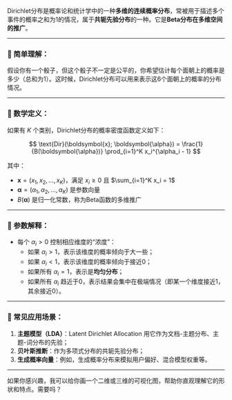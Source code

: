 Dirichlet分布是概率论和统计学中的一种**多维的连续概率分布**，常被用于描述多个事件的概率之和为1的情况，属于**共轭先验分布**的一种。它是**Beta分布在多维空间的推广**。

---

### 🌈 简单理解：

假设你有一个骰子，但这个骰子不一定是公平的，你希望估计每个面朝上的概率是多少（总和为1）。这时候，Dirichlet分布可以用来表示这6个面朝上的概率的分布情况。

---

### 📌 数学定义：

如果有 $K$ 个类别，Dirichlet分布的概率密度函数定义如下：

$$
\text{Dir}(\boldsymbol{x}; \boldsymbol{\alpha}) = \frac{1}{B(\boldsymbol{\alpha})} \prod_{i=1}^K x_i^{\alpha_i - 1}
$$


其中：
- $\boldsymbol{x} = (x_1, x_2, ..., x_K)$，满足 $x_i \geq 0$ 且 $\sum_{i=1}^K x_i = 1$
- $\boldsymbol{\alpha} = (\alpha_1, \alpha_2, ..., \alpha_K)$ 是参数向量
- $B(\boldsymbol{\alpha})$ 是归一化常数，称为Beta函数的多维推广

---

### 🔧 参数解释：

- 每个 $\alpha_i > 0$ 控制相应维度的“浓度”：
  - 如果 $\alpha_i > 1$，表示该维度的概率倾向于大一些；
  - 如果 $\alpha_i < 1$，表示该维度的概率倾向于接近0；
  - 如果所有 $\alpha_i = 1$，表示是**均匀分布**；
  - 如果所有 $\alpha_i$ 趋近于0，表示结果会集中在极端情况（即某一个维度接近1，其余接近0）。

---

### 🎯 常见应用场景：

1. **主题模型（LDA）**：Latent Dirichlet Allocation 用它作为文档-主题分布、主题-词分布的先验；
2. **贝叶斯推断**：作为多项式分布的共轭先验分布；
3. **生成概率向量**：例如，生成概率分布来模拟用户偏好、混合模型权重等。

---

如果你感兴趣，我可以给你画一个二维或三维的可视化图，帮助你直观理解它的形状和特点。需要吗？